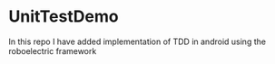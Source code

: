 # UnitTestDemo
In this repo I have added implementation of TDD in android using the roboelectric framework
